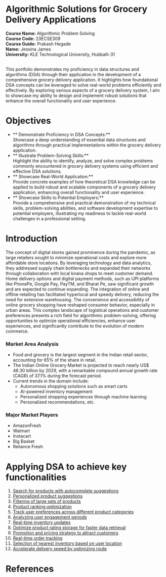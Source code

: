 # Algorithmic Solutions for Grocery Delivery Applications

<b>**Course Name:**</b> Algorithmic Problem Solving <br>
<b>**Course Code:**</b> 23ECSE309 <br>
<b>**Course Guide:**</b> Prakash Hegade <br>
<b>**Name:**</b> Jessina James <br>
<b>**University:**</b> KLE Technological University, Hubballi-31 <br>

<br>
This portfolio demonstrates my proficiency in data structures and algorithms (DSA) through their application in the development of a comprehensive grocery delivery application. It highlights how foundational DSA concepts can be leveraged to solve real-world problems efficiently and effectively. By exploring various aspects of a grocery delivery system, I aim to showcase my ability to design and implement robust solutions that enhance the overall functionality and user experience.

# Objectives
- ** Demonstrate Proficiency in DSA Concepts:**  
  Showcase a deep understanding of essential data structures and algorithms through practical implementations within the grocery delivery application.
- ** Illustrate Problem-Solving Skills:**  
  Highlight the ability to identify, analyze, and solve complex problems commonly encountered in grocery delivery systems using efficient and effective DSA solutions.
- ** Showcase Real-World Application:**  
  Provide concrete examples of how theoretical DSA knowledge can be applied to build robust and scalable components of a grocery delivery application, enhancing overall functionality and user experience.
- ** Showcase Skills to Potential Employers:**  
  Provide a comprehensive and practical demonstration of my technical skills, problem-solving abilities, and software development expertise to potential employers, illustrating my readiness to tackle real-world challenges in a professional setting.

# Introduction 
The concept of digital stores gained prominence during the pandemic, as large retailers sought to minimize operational costs and explore more affordable store locations. By leveraging technology and data analytics, they addressed supply chain bottlenecks and expanded their networks through collaboration with local kirana shops to meet customer demand. Home delivery options and digital payment methods, such as UPI platforms like PhonePe, Google Pay, PayTM, and Bharat Pe, saw significant growth and are expected to continue expanding. The integration of online and offline retailing has facilitated hyperlocal and speedy delivery, reducing the need for extensive warehousing. The convenience and accessibility of online grocery shopping have reshaped consumer behavior, especially in urban areas. This complex landscape of logistical operations and customer preferences presents a rich field for algorithmic problem-solving, offering opportunities to optimize operational efficiencies, enhance user experiences, and significantly contribute to the evolution of modern commerce.

### Market Area Analysis
- Food and grocery is the largest segment in the Indian retail sector, accounting for 65% of the share in retail.
- The Indian Online Grocery Market is projected to reach nearly US$ 46.30 billion by 2029, with a remarkable compound annual growth rate (CAGR) of 37.1% during the forecast period.
- Current trends in the domain include:
  - Autonomous shopping solutions such as smart carts
  - AI-powered inventory management
  - Personalized shopping experiences through machine learning
  - Personalized recommendations, etc.


### Major Market Players
* AmazonFresh
* Walmart
* Instacart
* Big Basket
* Reliance Fresh

# Applying DSA to achieve key functionalities
1. [Search for products with autocomplete suggestions](autocomplete.md)
2. [Personalized product suggestions](product-suggestion.md)
3. [Filtering of large sets of products](filtering.md)
4. [Product ranking optimization](product-ranking.md)
5. [Track user preferences across different product categories](user-preference.md)
6. [Analyzing user engagement periods](best-practices.md)
7. [Real-time inventory updates](inventory.md)
8. [Optimize product rating storage for faster data retrieval](data-retrieval.md)
9. [Promotion and pricing strategy to attract customers](promotion.md)
10. [Real-time order tracking](order-tracking.md)
11. [Selection of nearest inventory based on user location](contributing.md)
12. [Accelerate delivery speed by optimizing route](delivery-speed.md)

# References

